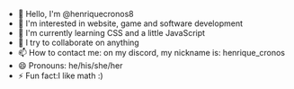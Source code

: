 - 👋 Hello, I'm @henriquecronos8
- 👀 I'm interested in website, game and software development
- 🌱 I'm currently learning CSS and a little JavaScript
- 💞️ I try to collaborate on anything
- 📫 How to contact me: on my discord, my nickname is: henrique_cronos
- 😄 Pronouns: he/his/she/her
- ⚡ Fun fact:I like math :)
